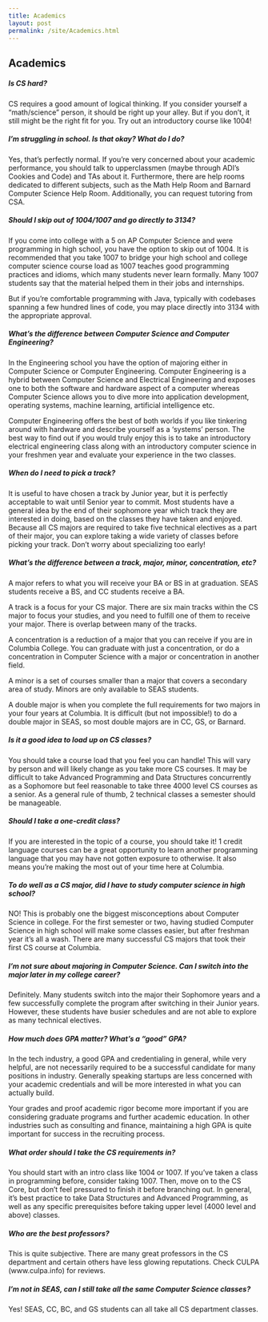 ```yaml
---
title: Academics
layout: post
permalink: /site/Academics.html
---
```


<h2>Academics</h2>

<h5>Is CS hard?</h5>
CS requires a good amount of logical thinking. If you consider yourself a “math/science” person, it should be right up your alley. But if you don’t, it still might be the right fit for you. Try out an introductory course like 1004!

<h5>I’m struggling in school. Is that okay? What do I do?</h5>
Yes, that’s perfectly normal. If you’re very concerned about your academic performance, you should talk to upperclassmen (maybe through ADI’s Cookies and Code) and TAs about it. Furthermore, there are help rooms dedicated to different subjects, such as the Math Help Room and Barnard Computer Science Help Room. Additionally, you can request tutoring from CSA.

<h5>Should I skip out of 1004/1007 and go directly to 3134?</h5>
If you come into college with a 5 on AP Computer Science and were programming in high school, you have the option to skip out of 1004. It is recommended that you take 1007 to bridge your high school and college computer science course load as 1007 teaches good programming practices and idioms, which many students never learn formally. Many 1007 students say that the material helped them in their jobs and internships.

But if you’re comfortable programming with Java, typically with codebases spanning a few hundred lines of code, you may place directly into 3134 with the appropriate approval.

<h5>What’s the difference between Computer Science and Computer Engineering?</h5>
In the Engineering school you have the option of majoring either in Computer Science or Computer Engineering. Computer Engineering is a hybrid between Computer Science and Electrical Engineering and exposes one to both the software and hardware aspect of a computer whereas Computer Science allows you to dive more into application development, operating systems, machine learning, artificial intelligence etc.

Computer Engineering offers the best of both worlds if you like tinkering around with hardware and describe yourself as a ‘systems’ person. The best way to find out if you would truly enjoy this is to take an introductory electrical engineering class along with an introductory computer science in your freshmen year and evaluate your experience in the two classes.

<h5>When do I need to pick a track?</h5>
It is useful to have chosen a track by Junior year, but it is perfectly acceptable to wait until Senior year to commit. Most students have a general idea by the end of their sophomore year which track they are interested in doing, based on the classes they have taken and enjoyed. Because all CS majors are required to take five technical electives as a part of their major, you can explore taking a wide variety of classes before picking your track. Don’t worry about specializing too early!

<h5>What’s the difference between a track, major, minor, concentration, etc?</h5>
A major refers to what you will receive your BA or BS in at graduation. SEAS students receive a BS, and CC students receive a BA.

A track is a focus for your CS major. There are six main tracks within the CS major to focus your studies, and you need to fulfill one of them to receive your major. There is overlap between many of the tracks.

A concentration is a reduction of a major that you can receive if you are in Columbia College. You can graduate with just a concentration, or do a concentration in Computer Science with a major or concentration in another field.

A minor is a set of courses smaller than a major that covers a secondary area of study. Minors are only available to SEAS students.

A double major is when you complete the full requirements for two majors in your four years at Columbia. It is difficult (but not impossible!) to do a double major in SEAS, so most double majors are in CC, GS, or Barnard.

<h5>Is it a good idea to load up on CS classes?</h5>
You should take a course load that you feel you can handle! This will vary by person and will likely change as you take more CS courses. It may be difficult to take Advanced Programming and Data Structures concurrently as a Sophomore but feel reasonable to take three 4000 level CS courses as a senior. As a general rule of thumb, 2 technical classes a semester should be manageable.

<h5>Should I take a one-credit class?</h5>
If you are interested in the topic of a course, you should take it! 1 credit language courses can be a great opportunity to learn another programming language that you may have not gotten exposure to otherwise. It also means you’re making the most out of your time here at Columbia.

<h5>To do well as a CS major, did I have to study computer science in high school?</h5>
NO! This is probably one the biggest misconceptions about Computer Science in college. For the first semester or two, having studied Computer Science in high school will make some classes easier, but after freshman year it’s all a wash. There are many successful CS majors that took their first CS course at Columbia.

<h5>I’m not sure about majoring in Computer Science. Can I switch into the major later in my college career?</h5>
Definitely. Many students switch into the major their Sophomore years and a few successfully complete the program after switching in their Junior years.  However, these students have busier schedules and are not able to explore as many technical electives.

<h5>How much does GPA matter? What’s a “good” GPA?</h5>
In the tech industry, a good GPA and credentialing in general, while very helpful, are not necessarily required to be a successful candidate for many positions in industry. Generally speaking startups are less concerned with your academic credentials and will be more interested in what you can actually build.

Your grades and proof academic rigor become more important if you are considering graduate programs and further academic education. In other industries such as consulting and finance, maintaining a high GPA is quite important for success in the recruiting process.

<h5>What order should I take the CS requirements in?</h5>
You should start with an intro class like 1004 or 1007. If you’ve taken a class in programming before, consider taking 1007. Then, move on to the CS Core, but don’t feel pressured to finish it before branching out. In general, it’s best practice to take Data Structures and Advanced Programming, as well as any specific prerequisites before taking upper level (4000 level and above) classes.

<h5>Who are the best professors?</h5>
This is quite subjective. There are many great professors in the CS department and certain others have less glowing reputations. Check CULPA (www.culpa.info) for reviews.

<h5>I’m not in SEAS, can I still take all the same Computer Science classes? </h5>
Yes! SEAS, CC, BC, and GS students can all take all CS department classes.

